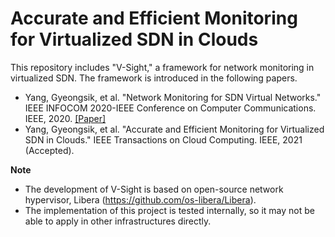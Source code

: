 # Accurate and Efficient Monitoring for Virtualized SDN in Clouds

This repository includes "V-Sight," a framework for network monitoring in virtualized SDN.
The framework is introduced in the following papers.

- Yang, Gyeongsik, et al. "Network Monitoring for SDN Virtual Networks." IEEE INFOCOM 2020-IEEE Conference on Computer Communications. IEEE, 2020. [[Paper]](http://gsyang33.github.io/assets/papers/vsight-accepted-version.pdf)
- Yang, Gyeongsik, et al. "Accurate and Efficient Monitoring for Virtualized SDN in Clouds." IEEE Transactions on Cloud Computing. IEEE, 2021 (Accepted).

**Note**
- The development of V-Sight is based on open-source network hypervisor, Libera (https://github.com/os-libera/Libera).
- The implementation of this project is tested internally, so it may not be able to apply in other infrastructures directly.
